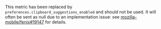 This metric has been replaced by `preferences.clipboard_suggestions_enabled` and should not be used.
It will often be sent as null due to an implementation issue: see [mozilla-mobile/fenix#19147](https://github.com/mozilla-mobile/fenix/issues/19147) for details.

